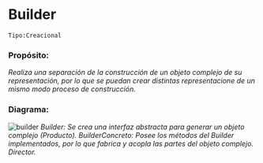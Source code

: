 # Builder

```
Tipo:Creacional
```
### Propósito:
_Realiza una separación de la construcción de un objeto complejo de su representación, por lo que se puedan crear distintas representacione de un mismo modo proceso de construcción._

### Diagrama:
![builder](https://user-images.githubusercontent.com/42217739/46638249-9b07ac80-cb25-11e8-95cf-ce913fb1271d.png)
_Builder: Se crea una interfaz abstracta para generar un objeto complejo (Producto)._
_BuilderConcreto: Posee los métodos del Builder implementados, por lo que fabrica y acopla las partes del objeto complejo._
_Director._
